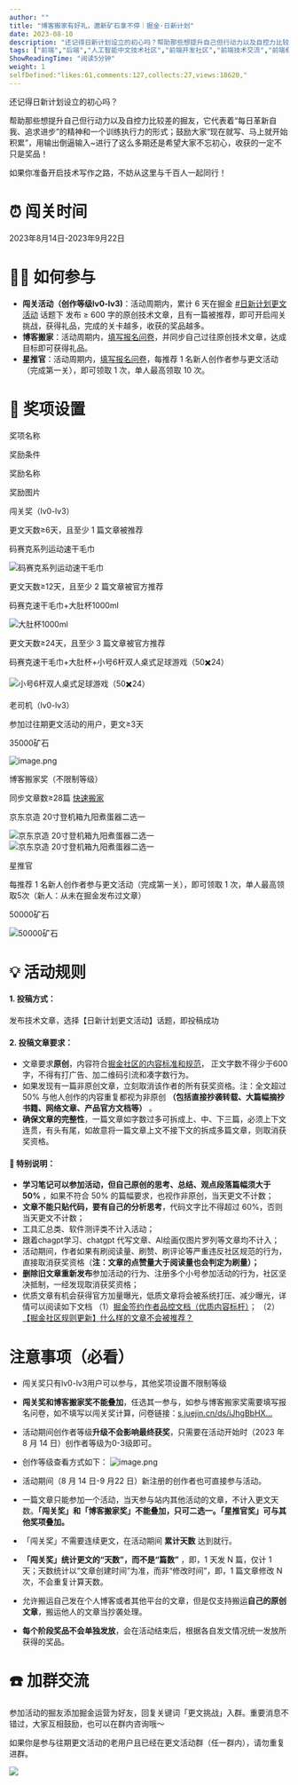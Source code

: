 ```yaml
---
author: ""
title: "博客搬家有好礼，邀新矿石拿不停｜掘金·日新计划"
date: 2023-08-10
description: "还记得日新计划设立的初心吗？帮助那些想提升自己但行动力以及自控力比较差的掘友，它代表着“每日革新自我、追求进步”的精神和一个训练执行力的形式，如果你准备开启技术写作之路，不妨从这里与千百人一起同行！"
tags: ["前端","后端","人工智能中文技术社区","前端开发社区","前端技术交流","前端框架教程","JavaScript 学习资源","CSS 技巧与最佳实践","HTML5 最新动态","前端工程师职业发展","开源前端项目","前端技术趋势"]
ShowReadingTime: "阅读5分钟"
weight: 1
selfDefined:"likes:61,comments:127,collects:27,views:18620,"
---
```

还记得日新计划设立的初心吗？

帮助那些想提升自己但行动力以及自控力比较差的掘友，它代表着“每日革新自我、追求进步”的精神和一个训练执行力的形式；鼓励大家“现在就写、马上就开始积累”，用输出倒逼输入~进行了这么多期还是希望大家不忘初心，收获的一定不只是奖品！

如果你准备开启技术写作之路，不妨从这里与千百人一起同行！

⏰ 闯关时间
======

2023年8月14日-2023年9月22日

✍🏻 如何参与
========

*   **闯关活动（创作等级lv0-lv3)**：活动周期内，累计 6 天在掘金 [#日新计划更文活动](https://juejin.cn/theme/detail/7148258259923959846?contentType=1 "https://juejin.cn/theme/detail/7148258259923959846?contentType=1") 话题下 发布 ≥ 600 字的原创技术文章，且有一篇被推荐，即可开启闯关挑战，获得礼品，完成的关卡越多，收获的奖品越多。
*   **博客搬家**：活动周期内，[填写报名问卷](https://s.juejin.cn/ds/iJhgBbHX/ "https://s.juejin.cn/ds/iJhgBbHX/")，并同步自己过往原创技术文章，达成目标即可获得礼品。
*   **星推官**：活动周期内，[填写报名问卷](https://s.juejin.cn/ds/iJhGm7t5/ "https://s.juejin.cn/ds/iJhGm7t5/")，每推荐 1 名新人创作者参与更文活动（完成第一关），即可领取 1 次，单人最高领取 10 次。

🎁 奖项设置
=======

奖项名称

奖励条件

奖励名称

奖励图片

闯关奖（lv0-lv3）

更文天数≥6天，且至少 1 篇文章被推荐

码赛克系列运动速干毛巾

![码赛克系列运动速干毛巾](/images/jueJin/55b915a1128b445.png)

更文天数≥12天，且至少 2 篇文章被官方推荐

码赛克速干毛巾+大肚杯1000ml

![大肚杯1000ml](/images/jueJin/9dc9f1cc735a4c2.png)

更文天数≥24天，且至少 3 篇文章被官方推荐

码赛克速干毛巾+大肚杯+小号6杆双人桌式足球游戏（50✖️24）

![小号6杆双人桌式足球游戏（50✖️24）](/images/jueJin/c51269b9077643e.png)

老司机（lv0-lv3）

参加过往期更文活动的用户，更文≥3天

35000矿石

![image.png](/images/jueJin/c20f2bdd7683400.png)

博客搬家奖（不限制等级）

同步文章数≥28篇 [快速搬家](https://juejin.cn/creator/tool/import/self "https://juejin.cn/creator/tool/import/self")

京东京造 20寸登机箱九阳煮蛋器二选一

![京东京造 20寸登机箱九阳煮蛋器二选一](/images/jueJin/24e75b628dac423.png)![京东京造 20寸登机箱九阳煮蛋器二选一](/images/jueJin/175c9b9ca13747f.png)

星推官

每推荐 1 名新人创作者参与更文活动（完成第一关），即可领取 1 次，单人最高领取5次（新人：从未在掘金发布过文章）

50000矿石

![50000矿石](/images/jueJin/48dc3645055f438.png)

💡 活动规则
=======

#### 1\. 投稿方式：

发布技术文章，选择【日新计划更文活动】话题，即投稿成功

#### 2\. 投稿文章要求：

*   文章要求**原创**，内容符合[掘金社区的内容标准和规范](https://juejin.cn/book/6844733795329900551/section/6844733795380232199 "https://juejin.cn/book/6844733795329900551/section/6844733795380232199")， 正文字数不得少于600字，不得有打广告、加二维码引流和凑字数行为。
*   如果发现有一篇非原创文章，立刻取消该作者的所有获奖资格。注：全文超过 50% 与他人创作的内容重复都视为非原创 **（包括直接抄袭转载、大篇幅摘抄书籍、网络文章、产品官方文档等）** 。
*   **确保文章的完整性**，一篇文章如字数过多可拆成上、中、下三篇，必须上下文连贯，有头有尾，如故意将一篇文章上文不接下文的拆成多篇文章，则取消获奖资格。

#### 👀 特别说明：

*   **学习笔记可以参加活动，但自己原创的思考、总结、观点段落篇幅须大于 50%** ，如果不符合 50% 的篇幅要求，也视作非原创，当天更文不计数；
*   **文章不能只贴代码，要有自己的分析思考**，代码文字比不得超过 60%，否则当天更文不计数；
*   工具汇总类、软件测评类不计入活动；
*   跟着chagpt学习、chatgpt 代写文章、AI绘画仅图片罗列等文章均不计入；
*   活动期间，作者如果有刷阅读量、刷赞、刷评论等严重违反社区规范的行为，直接取消获奖资格（**注：文章的点赞量大于阅读量也会判定为刷量）；**
*   **删除旧文章重新发布**参加活动的行为、注册多个小号参加活动的行为，社区坚决抵制，一经发现取消获奖资格；
*   优质文章有机会获得官方加量曝光，低质文章将会被系统打压、减少曝光，详情可以阅读如下文档 （1）[掘金签约作者品控文档（优质内容标杆）](https://juejin.cn/book/6844733795329900551/section/6976515731160563742 "https://juejin.cn/book/6844733795329900551/section/6976515731160563742")； （2）[【掘金社区规则更新】什么样的文章不会被推荐？](https://juejin.cn/post/7049199895575527437/ "https://juejin.cn/post/7049199895575527437/")

注意事项（必看）
========

*   闯关奖只有lv0-lv3用户可以参与，其他奖项设置不限制等级
    
*   **闯关奖和博客搬家奖不能叠加**，任选其一参与，如参与博客搬家奖需要填写报名问卷，如不填写以闯关奖计算，问卷链接：[s.juejin.cn/ds/iJhgBbHX…](https://s.juejin.cn/ds/iJhgBbHX/ "https://s.juejin.cn/ds/iJhgBbHX/")
    
*   活动期间创作者等级**升级不会影响最终获奖**，只需要在活动开始时（2023 年 8 月 14 日）创作者等级为0-3级即可。
    
*   创作等级查看方式如下： ![image.png](/images/jueJin/1d1b6f5e2df246c.png)
    
*   活动期间（8 月 14 日-9 月22 日）新注册的创作者也可直接参与活动。
    
*   一篇文章只能参加一个活动，当天参与站内其他活动的文章，不计入更文天数。**「闯关奖」和「博客搬家奖」不能叠加，只可二选一。「星推官奖」可与其他奖项叠加。**
    
*   「闯关奖」不需要连续更文，在活动期间 **累计天数** 达到就行。
    
*   **「闯关奖」统计更文的“天数”，而不是“篇数”** ，即，1 天发 N 篇，仅计 1 天；天数统计以“文章创建时间”为准，而非“修改时间”，即，1 篇文章修改 N 次，不会重复计算天数。
    
*   允许搬运自己发在个人博客或者其他平台的文章，但是仅支持搬运**自己的原创文章**，搬运他人的文章当抄袭处理。
    
*   **每个阶段奖品不会单独发放**，会在活动结束后，根据各自发文情况统一发放所获得的奖品。
    

☎️ 加群交流
=======

参加活动的掘友添加掘金运营为好友，回复关键词「更文挑战」入群。重要消息不错过，大家互相鼓励，也可以在群内咨询哦～

如果你是参与往期更文活动的老用户且已经在更文活动群（任一群内），请勿重复进群。

![](/images/jueJin/e5a0db5e1b2d476.png)